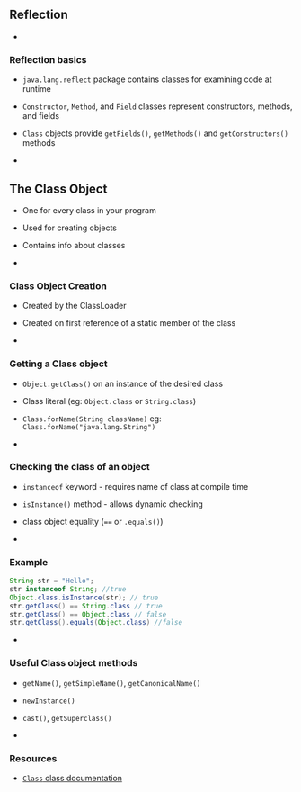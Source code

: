 ## Reflection

-
### Reflection basics

- `java.lang.reflect` package contains classes for examining code at runtime
- `Constructor`, `Method`, and `Field` classes represent constructors, methods, and fields
- `Class` objects provide `getFields()`, `getMethods()` and `getConstructors()` methods

-
## The Class Object

- One for every class in your program
- Used for creating objects
- Contains info about classes

-
### Class Object Creation

- Created by the ClassLoader
- Created on first reference of a static member of the class

-
### Getting a Class object

- `Object.getClass()` on an instance of the desired class
- Class literal (eg: `Object.class` or `String.class`)
- `Class.forName(String className)` eg: `Class.forName("java.lang.String")`


-
### Checking the class of an object

- `instanceof` keyword - requires name of class at compile time
- `isInstance()` method - allows dynamic checking
- class object equality (`==` or `.equals()`)

-
### Example

```Java
String str = "Hello";
str instanceof String; //true
Object.class.isInstance(str); // true
str.getClass() == String.class // true
str.getClass() == Object.class // false
str.getClass().equals(Object.class) //false
```


-
### Useful Class object methods

- `getName()`, `getSimpleName()`, `getCanonicalName()`
- `newInstance()`
- `cast()`, `getSuperclass()`


-
### Resources

- [`Class` class documentation](https://docs.oracle.com/javase/8/docs/api/java/lang/Class.html)
